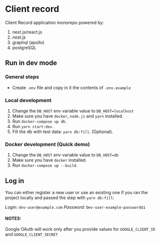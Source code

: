 # Client record
Client Record application monorepo
powered by:
1. next.js/react.js
2. nest.js
3. graphql (apollo)
4. postgreSQL

## Run in dev mode

### General steps
- Create `.env` file and copy in it the contents of `.env.example`

### Local development
1. Change the `DB_HOST` env variable value to `DB_HOST=localhost`
2. Make sure you have `docker`, `node.js` and `yarn` installed.
3. Run `docker-compose up db`.
4. Run `yarn start:dev`.
5. Fill the db with test data: `yarn db:fill`. (Optional).

### Docker development (Quick demo)
1. Change the `DB_HOST` env variable value to `DB_HOST=db`
2. Make sure you have `docker` installed.
3. Run `docker-compose up --build`.

## Log in
You can either register a new user or use an existing one if you ran the project locally and passed the step with `yarn db:fill`:

*Login:* `dev-user@example.com`
*Password:* `Dev-user-example-password$1`

#### NOTES:
Google OAuth will work only after you provide values for `GOOGLE_CLIENT_ID` and `GOOGLE_CLIENT_SECRET`
